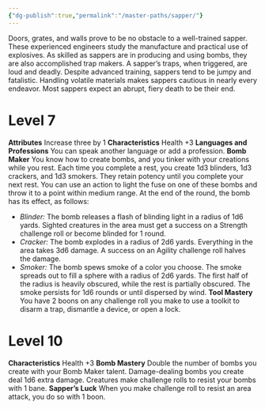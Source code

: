 ```yaml
---
{"dg-publish":true,"permalink":"/master-paths/sapper/"}
---
```


Doors, grates, and walls prove to be no obstacle to a well-trained sapper. These experienced engineers study the manufacture and practical use of explosives. As skilled as sappers are in producing and using bombs, they are also accomplished trap makers. A sapper’s traps, when triggered, are loud and deadly.
Despite advanced training, sappers tend to be jumpy and fatalistic. Handling volatile materials makes sappers cautious in nearly every endeavor. Most sappers expect an abrupt, fiery death to be their end.
# Level 7
**Attributes** Increase three by 1
**Characteristics** Health +3
**Languages and Professions** You can speak another language or add a profession.
**Bomb Maker** You know how to create bombs, and you tinker with your creations while you rest. Each time you complete a rest, you create 1d3 blinders, 1d3 crackers, and 1d3 smokers. They retain potency until you complete your next rest.
You can use an action to light the fuse on one of these bombs and throw it to a point within medium range. At the end of the round, the bomb has its effect, as follows:
- *Blinder:* The bomb releases a flash of blinding light in a radius of 1d6 yards. Sighted creatures in the area must get a success on a Strength challenge roll or become blinded for 1 round.
- *Cracker:* The bomb explodes in a radius of 2d6 yards. Everything in the area takes 3d6 damage. A success on an Agility challenge roll halves the damage.
- *Smoker:* The bomb spews smoke of a color you choose. The smoke spreads out to fill a sphere with a radius of 2d6 yards. The first half of the radius is heavily obscured, while the rest is partially obscured.
	The smoke persists for 1d6 rounds or until dispersed by wind.
**Tool Mastery** You have 2 boons on any challenge roll you make to use a toolkit to disarm a trap, dismantle a device, or open a lock.
# Level 10
**Characteristics** Health +3
**Bomb Mastery** Double the number of bombs you create with your Bomb Maker talent. Damage-dealing bombs you create deal 1d6 extra damage. Creatures make challenge rolls to resist your bombs with 1 bane.
**Sapper’s Luck** When you make challenge roll to resist an area attack, you do so with 1 boon.